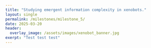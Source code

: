 ```yaml
---
title: "Studying emergent information complexity in xenobots."
layout: single
permalink: /milestones/milestone_5/
date: 2025-03-20
header:
  overlay_image: /assets/images/xenobot_banner.jpg
exerpt: "Test test test"
---
```

